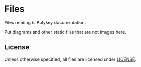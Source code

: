 # Files

Files relating to Polykey documentation.

Put diagrams and other static files that are not images here.

## License

Unless otherwise specified, all files are licensed under [LICENSE](./LICENSE).
